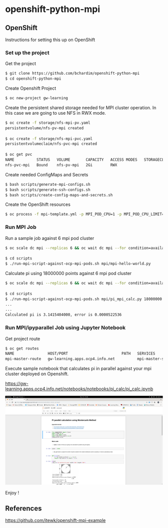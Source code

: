 # openshift-python-mpi

## OpenShift
Instructions for setting this up on OpenShift

### Set up the project

Get the project
```bash
$ git clone https://github.com/bchardim/openshift-python-mpi
$ cd openshift-python-mpi
```

Create Openshift Project
```bash
$ oc new-project gw-learning
```

Create the persistent shared storage needed for MPI cluster operation. In this case we are going to use NFS in RWX mode.
```bash
$ oc create -f storage/nfs-mpi-pv.yaml
persistentvolume/nfs-pv-mpi created

$ oc create -f storage/nfs-mpi-pvc.yaml
persistentvolumeclaim/nfs-pvc-mpi created

$ oc get pvc
NAME          STATUS   VOLUME       CAPACITY   ACCESS MODES   STORAGECLASS   AGE
nfs-pvc-mpi   Bound    nfs-pv-mpi   2Gi        RWX                           3s
```

Create needed ConfigMaps and Secrets
```bash
$ bash scripts/generate-mpi-configs.sh
$ bash scripts/generate-ssh-configs.sh
$ bash scripts/create-config-maps-and-secrets.sh
```
Create the OpenShift resources
```bash
$ oc process -f mpi-template.yml -p MPI_POD_CPU=1 -p MPI_POD_CPU_LIMIT=2 -p MPI_POD_MEMORY=512Mi -p MPI_POD_MEMORY_LIMIT=1024Mi -p MPI_BASE_IMAGE_URI=https://github.com/bchardim/openshift-python-mpi | oc create -f -
```

### Run MPI Job

Run a sample job against  6 mpi pod cluster
```bash
$ oc scale dc mpi --replicas 6 && oc wait dc mpi --for condition=available

$ cd scripts
$ ./run-mpi-script-against-ocp-mpi-pods.sh mpi/mpi-hello-world.py
```

Calculate pi using 18000000 points against 6 mpi pod cluster
```bash
$ oc scale dc mpi --replicas 6 && oc wait dc mpi --for condition=available

$ cd scripts
$ ./run-mpi-script-against-ocp-mpi-pods.sh mpi/pi_mpi_calc.py 18000000
...
...
Calculated pi is 3.1415404000, error is 0.0000522536
```


### Run MPI/ipyparallel Job using Jupyter Notebook

Get project route
```bash
$ oc get routes
NAME               HOST/PORT                        PATH   SERVICES         PORT    TERMINATION   WILDCARD
mpi-master-route   gw-learning.apps.ocp4.info.net          mpi-master-svc   <all>   edge          None
```

Execute sample notebook that calculates pi in parallel against your mpi cluster deployed on Openshift.

https://gw-learning.apps.ocp4.info.net/notebooks/notebooks/pi_calc/pi_calc.ipynb 

![](images/pi_notebook.png)

Enjoy !

## References
https://github.com/itewk/openshift-mpi-example


